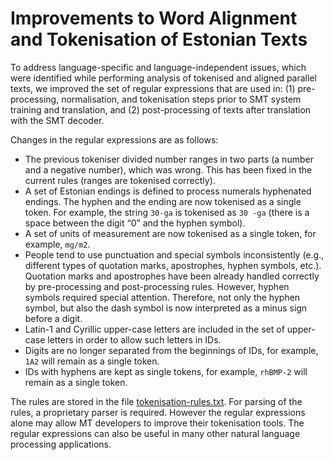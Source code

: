 # Improvements to Word Alignment and Tokenisation of Estonian Texts

To address language-specific and language-independent issues, which were identified while performing analysis of tokenised and aligned parallel texts, we improved the set of regular expressions that are used in: (1) pre-processing, normalisation, and tokenisation steps prior to SMT system training and translation, and (2) post-processing of texts after translation with the SMT decoder.

Changes in the regular expressions are as follows:

* The previous tokeniser divided number ranges in two parts (a number and a negative number), which was wrong. This has been fixed in the current rules (ranges are tokenised correctly).
* A set of Estonian endings is defined to process numerals hyphenated endings. The hyphen and the ending are now tokenised as a single token. For example, the string `30-ga` is tokenised as `30 -ga` (there is a space between the digit “0” and the hyphen symbol).
* A set of units of measurement are now tokenised as a single token, for example, `mg/m2`.
* People tend to use punctuation and special symbols inconsistently (e.g., different types of quotation marks, apostrophes, hyphen symbols, etc.). Quotation marks and apostrophes have been already handled correctly by pre-processing and post-processing rules. However, hyphen symbols required special attention. Therefore, not only the hyphen symbol, but also the dash symbol is now interpreted as a minus sign before a digit.
* Latin-1 and Cyrillic upper-case letters are included in the set of upper-case letters in order to allow such letters in IDs.
* Digits are no longer separated from the beginnings of IDs, for example, `1A2` will remain as a single token.
* IDs with hyphens are kept as single tokens, for example, `rhBMP-2` will remain as a single token.

The rules are stored in the file [tokenisation-rules.txt](tokenisation-rules.txt). For parsing of the rules, a proprietary parser is required. However the regular expressions alone may allow MT developers to improve their tokenisation tools. The regular expressions can also be useful in many other natural language processing applications.
